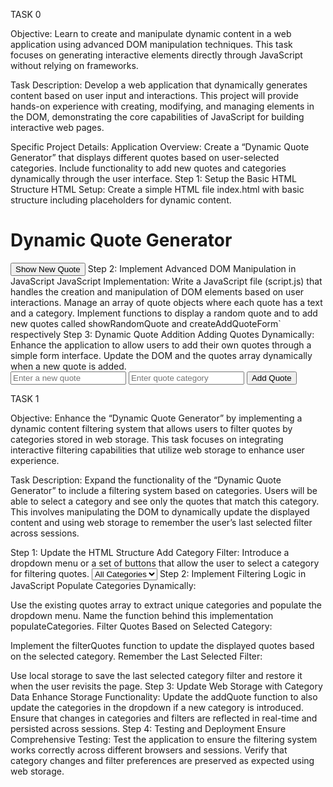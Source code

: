 TASK 0 

Objective: Learn to create and manipulate dynamic content in a web application using advanced DOM manipulation techniques. This task focuses on generating interactive elements directly through JavaScript without relying on frameworks.

Task Description:
Develop a web application that dynamically generates content based on user input and interactions. This project will provide hands-on experience with creating, modifying, and managing elements in the DOM, demonstrating the core capabilities of JavaScript for building interactive web pages.

Specific Project Details:
Application Overview:
Create a “Dynamic Quote Generator” that displays different quotes based on user-selected categories. Include functionality to add new quotes and categories dynamically through the user interface.
Step 1: Setup the Basic HTML Structure
HTML Setup:
Create a simple HTML file index.html with basic structure including placeholders for dynamic content.
  <!DOCTYPE html>
  <html lang="en">
  <head>
    <meta charset="UTF-8">
    <meta name="viewport" content="width=device-width, initial-scale=1.0">
    <title>Dynamic Quote Generator</title>
  </head>
  <body>
    <h1>Dynamic Quote Generator</h1>
    <div id="quoteDisplay"></div>
    <button id="newQuote">Show New Quote</button>
    <script src="script.js"></script>
  </body>
  </html>
Step 2: Implement Advanced DOM Manipulation in JavaScript
JavaScript Implementation:
Write a JavaScript file (script.js) that handles the creation and manipulation of DOM elements based on user interactions.
Manage an array of quote objects where each quote has a text and a category. Implement functions to display a random quote and to add new quotes called showRandomQuote and createAddQuoteForm` respectively
Step 3: Dynamic Quote Addition
Adding Quotes Dynamically:
Enhance the application to allow users to add their own quotes through a simple form interface. Update the DOM and the quotes array dynamically when a new quote is added.
  <div>
    <input id="newQuoteText" type="text" placeholder="Enter a new quote" />
    <input id="newQuoteCategory" type="text" placeholder="Enter quote category" />
    <button onclick="addQuote()">Add Quote</button>
  </div>


  TASK 1

  Objective: Enhance the “Dynamic Quote Generator” by implementing a dynamic content filtering system that allows users to filter quotes by categories stored in web storage. This task focuses on integrating interactive filtering capabilities that utilize web storage to enhance user experience.

Task Description:
Expand the functionality of the “Dynamic Quote Generator” to include a filtering system based on categories. Users will be able to select a category and see only the quotes that match this category. This involves manipulating the DOM to dynamically update the displayed content and using web storage to remember the user’s last selected filter across sessions.

Step 1: Update the HTML Structure
Add Category Filter:
Introduce a dropdown menu or a set of buttons that allow the user to select a category for filtering quotes.
  <select id="categoryFilter" onchange="filterQuotes()">
    <option value="all">All Categories</option>
    <!-- Dynamically populated categories -->
  </select>
Step 2: Implement Filtering Logic in JavaScript
Populate Categories Dynamically:

Use the existing quotes array to extract unique categories and populate the dropdown menu.
Name the function behind this implementation populateCategories.
Filter Quotes Based on Selected Category:

Implement the filterQuotes function to update the displayed quotes based on the selected category.
Remember the Last Selected Filter:

Use local storage to save the last selected category filter and restore it when the user revisits the page.
Step 3: Update Web Storage with Category Data
Enhance Storage Functionality:
Update the addQuote function to also update the categories in the dropdown if a new category is introduced.
Ensure that changes in categories and filters are reflected in real-time and persisted across sessions.
Step 4: Testing and Deployment
Ensure Comprehensive Testing:
Test the application to ensure the filtering system works correctly across different browsers and sessions.
Verify that category changes and filter preferences are preserved as expected using web storage.